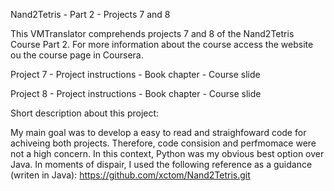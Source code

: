 Nand2Tetris - Part 2 - Projects 7 and 8

This VMTranslator comprehends projects 7 and 8 of the Nand2Tetris Course Part 2. 
For more information about the course access the website ou the course page in Coursera.

Project 7
	- Project instructions
	- Book chapter
	- Course slide 

Project 8
	- Project instructions
	- Book chapter
	- Course slide 

Short description about this project:

My main goal was to develop a easy to read and straighfoward code for achiveing both projects.
Therefore, code consision and perfmomace were not a high concern.
In this context, Python was my obvious best option over Java. 
In moments of dispair, I used the following reference as a guidance (writen in Java):
https://github.com/xctom/Nand2Tetris.git
